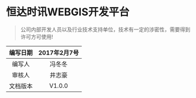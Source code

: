# 恒达时讯WEBGIS开发平台

> 公司内部开发人员以及行业技术支持单位，技术有一定的涉密性，需要得到许可方可使用!

| 编写日期 | 2017年2月7号 |
| :---: | :---: |
| 编写人 | 冯冬冬 |
| 审核人 | 井志豪 |
| 文档版本 | V1.0.0 |



